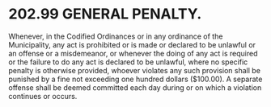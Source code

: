 202.99 GENERAL PENALTY.
=======================

Whenever, in the Codified Ordinances or in any ordinance of the
Municipality, any act is prohibited or is made or declared to be
unlawful or an offense or a misdemeanor, or whenever the doing of any
act is required or the failure to do any act is declared to be unlawful,
where no specific penalty is otherwise provided, whoever violates any
such provision shall be punished by a fine not exceeding one hundred
dollars (\$100.00). A separate offense shall be deemed committed each
day during or on which a violation continues or occurs.
